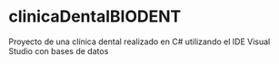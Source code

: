 # clinicaDentalBIODENT
Proyecto de una clínica dental realizado en C# utilizando el IDE Visual Studio con bases de datos
